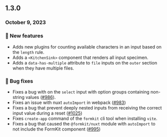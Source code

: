 ## 1.3.0

### October 9, 2023

### 💪 New features

- Adds new plugins for counting available characters in an input based on the `length` rule.
- Adds a `<KitchenSink>` component that renders all input specimen.
- Adds a `data-has-multiple` attribute to `file` inputs on the `outer` section when they have multiple files.

### 🐛 Bug fixes

- Fixes a bug with on the `select` input with option groups containing non-string values ([#986](https://github.com/formkit/formkit/issues/986)).
- Fixes an issue with nuxt `autoImport` in webpack ([#983](https://github.com/formkit/formkit/issues/983))
- Fixes a bug that prevent deeply nested inputs from receiving the correct input value during a reset ([#1025](https://github.com/formkit/formkit/issues/1025))
- Fixes `create-app` command of the `formkit` cli tool when installing `vite`.
- Fixes a bug that caused the `@formkit/nuxt` module with `autoImport` to not include the FormKit component ([#995](https://github.com/formkit/formkit/issues/995))
